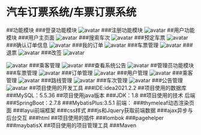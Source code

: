 # 汽车订票系统/车票订票系统
##功能模块
###登录功能模块
![avatar](D:\code\ticket\src\main\resources\shoots\login.png)
###注册功能模块
![avatar](D:\code\ticket\src\main\resources\shoots\register.png)
##用户功能模块
###用户主页面
![avatar](D:\code\ticket\src\main\resources\shoots\usermain.png)
###搜索车次
![avatar](D:\code\ticket\src\main\resources\shoots\searchSchedule.png)
###预定车票
![avatar](D:\code\ticket\src\main\resources\shoots\bookTicket.png)
###确认订单信息
![avatar](D:\code\ticket\src\main\resources\shoots\comfirmOrder.png)
###我的订单
![avatar](D:\code\ticket\src\main\resources\shoots\myOrder.png)
###车票管理
![avatar](D:\code\ticket\src\main\resources\shoots\ticketManage.png)
###退票
![avatar](D:\code\ticket\src\main\resources\shoots\refund.png)
###改签
![avatar](D:\code\ticket\src\main\resources\shoots\change.png)

![avatar](D:\code\ticket\src\main\resources\shoots\change2.png)
###乘客管理
![avatar](D:\code\ticket\src\main\resources\shoots\passenger.png)
###查看系统公告
![avatar](D:\code\ticket\src\main\resources\shoots\lookNews.png)
##管理员功能模块
###车票管理
![avatar](D:\code\ticket\src\main\resources\shoots\manageTicket.png)
###订单管理
![avatar](D:\code\ticket\src\main\resources\shoots\manageOrder.png)
###用户管理
![avatar](D:\code\ticket\src\main\resources\shoots\user.png)
###乘客管理
![avatar](D:\code\ticket\src\main\resources\shoots\managePassenger.png)
###路线管理
![avatar](D:\code\ticket\src\main\resources\shoots\routes.png)
###车次管理
![avatar](D:\code\ticket\src\main\resources\shoots\schedule.png)
###公告管理
![avatar](D:\code\ticket\src\main\resources\shoots\manageNews.png)
##项目使用的开发工具
###IDE:idea2021.2.2
##项目使用的数据库
###MySQL：5.5.36
##项目使用java版本
###JDK：1.8
##项目使用的技术
后端
###SpringBoot：2.7.8
###MybatisPlus:3.5.1
前端：
###thymeleaf动态渲染页面
###layui前端框架
###css样式
###js和Jquery获取前端数据
###ajax异步与后台交互
###html
##项目使用的插件
###lombok
###pagehelper
###maybatisX
##项目使用的项目管理工具
###Maven











